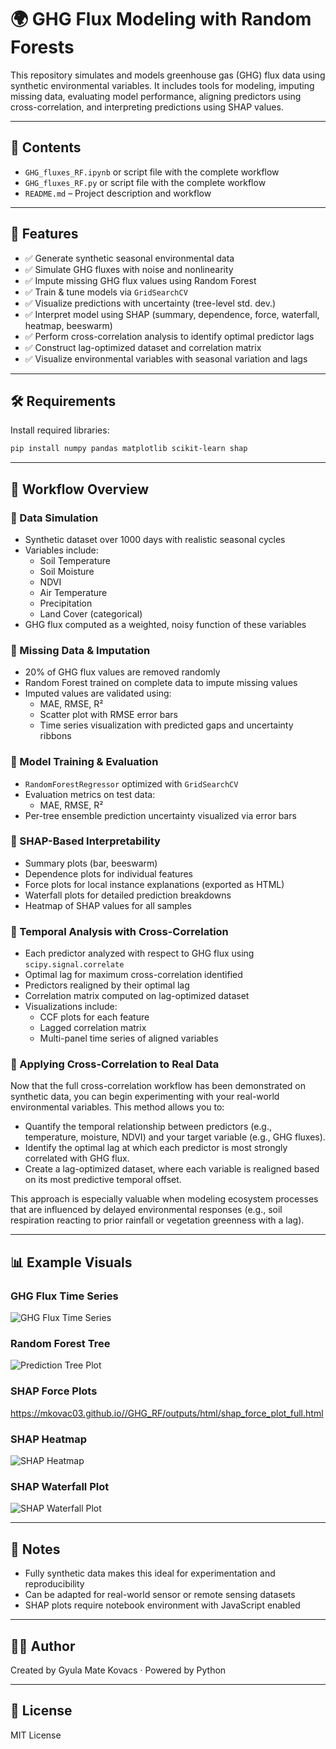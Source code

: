 # 🌍 GHG Flux Modeling with Random Forests

This repository simulates and models greenhouse gas (GHG) flux data using synthetic environmental variables. It includes tools for modeling, imputing missing data, evaluating model performance, aligning predictors using cross-correlation, and interpreting predictions using SHAP values.

---

## 📁 Contents
- `GHG_fluxes_RF.ipynb` or script file with the complete workflow
- `GHG_fluxes_RF.py` or script file with the complete workflow
- `README.md` – Project description and workflow

---

## 🚀 Features
- ✅ Generate synthetic seasonal environmental data
- ✅ Simulate GHG fluxes with noise and nonlinearity
- ✅ Impute missing GHG flux values using Random Forest
- ✅ Train & tune models via `GridSearchCV`
- ✅ Visualize predictions with uncertainty (tree-level std. dev.)
- ✅ Interpret model using SHAP (summary, dependence, force, waterfall, heatmap, beeswarm)
- ✅ Perform cross-correlation analysis to identify optimal predictor lags
- ✅ Construct lag-optimized dataset and correlation matrix
- ✅ Visualize environmental variables with seasonal variation and lags

---

## 🛠️ Requirements
Install required libraries:
```bash
pip install numpy pandas matplotlib scikit-learn shap
```

---

## 🧪 Workflow Overview

### 🔹 Data Simulation
- Synthetic dataset over 1000 days with realistic seasonal cycles
- Variables include:
  - Soil Temperature
  - Soil Moisture
  - NDVI
  - Air Temperature
  - Precipitation
  - Land Cover (categorical)
- GHG flux computed as a weighted, noisy function of these variables

### 🔹 Missing Data & Imputation
- 20% of GHG flux values are removed randomly
- Random Forest trained on complete data to impute missing values
- Imputed values are validated using:
  - MAE, RMSE, R²
  - Scatter plot with RMSE error bars
  - Time series visualization with predicted gaps and uncertainty ribbons

### 🔹 Model Training & Evaluation
- `RandomForestRegressor` optimized with `GridSearchCV`
- Evaluation metrics on test data:
  - MAE, RMSE, R²
- Per-tree ensemble prediction uncertainty visualized via error bars

### 🔹 SHAP-Based Interpretability
- Summary plots (bar, beeswarm)
- Dependence plots for individual features
- Force plots for local instance explanations (exported as HTML)
- Waterfall plots for detailed prediction breakdowns
- Heatmap of SHAP values for all samples

### 🔹 Temporal Analysis with Cross-Correlation
- Each predictor analyzed with respect to GHG flux using `scipy.signal.correlate`
- Optimal lag for maximum cross-correlation identified
- Predictors realigned by their optimal lag
- Correlation matrix computed on lag-optimized dataset
- Visualizations include:
  - CCF plots for each feature
  - Lagged correlation matrix
  - Multi-panel time series of aligned variables

### 🔹 Applying Cross-Correlation to Real Data

Now that the full cross-correlation workflow has been demonstrated on synthetic data, you can begin experimenting with your real-world environmental variables. This method allows you to:

- Quantify the temporal relationship between predictors (e.g., temperature, moisture, NDVI) and your target variable (e.g., GHG fluxes).
- Identify the optimal lag at which each predictor is most strongly correlated with GHG flux.
- Create a lag-optimized dataset, where each variable is realigned based on its most predictive temporal offset.

This approach is especially valuable when modeling ecosystem processes that are influenced by delayed environmental responses (e.g., soil respiration reacting to prior rainfall or vegetation greenness with a lag).

---

## 📊 Example Visuals

### GHG Flux Time Series
![GHG Flux Time Series](outputs/plots/environmental_variables.png)

### Random Forest Tree
![Prediction Tree Plot](outputs/plots/random_forest_single_tree.png)

### SHAP Force Plots
https://mkovac03.github.io//GHG_RF/outputs/html/shap_force_plot_full.html


### SHAP Heatmap
![SHAP Heatmap](outputs/plots/shap_heatmap.png)

### SHAP Waterfall Plot
![SHAP Waterfall Plot](outputs/shap_waterfall_plots/shap_waterfall_1.png)


---

## 📌 Notes
- Fully synthetic data makes this ideal for experimentation and reproducibility
- Can be adapted for real-world sensor or remote sensing datasets
- SHAP plots require notebook environment with JavaScript enabled

---

## 👨‍💻 Author
Created by Gyula Mate Kovacs · Powered by Python

---

## 📄 License
MIT License
